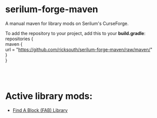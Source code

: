 # serilum-forge-maven
A manual maven for library mods on Serilum's CurseForge.

To add the repository to your project, add this to your **build.gradle**:\
repositories {\
    maven {\
        url = "https://github.com/ricksouth/serilum-forge-maven/raw/maven/" \
    }\
}

<br /><br />
# Active library mods:
- [Find A Block (FAB) Library](https://www.curseforge.com/minecraft/mc-mods/fab-library)
